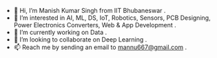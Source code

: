 - 👋 Hi, I’m Manish Kumar Singh from IIT Bhubaneswar .
- 👀 I’m interested in AI, ML, DS, IoT, Robotics, Sensors, PCB Designing, Power Electronics Converters, Web & App Development .
- 🌱 I’m currently working on Data .
- 💞️ I’m looking to collaborate on Deep Learning .
- 📫 Reach me by sending an email to mannu667@gmail.com .

<!---
Manish0711/Manish0711 is a ✨ special ✨ repository because its `README.md` (this file) appears on your GitHub profile.
You can click the Preview link to take a look at your changes.
--->
